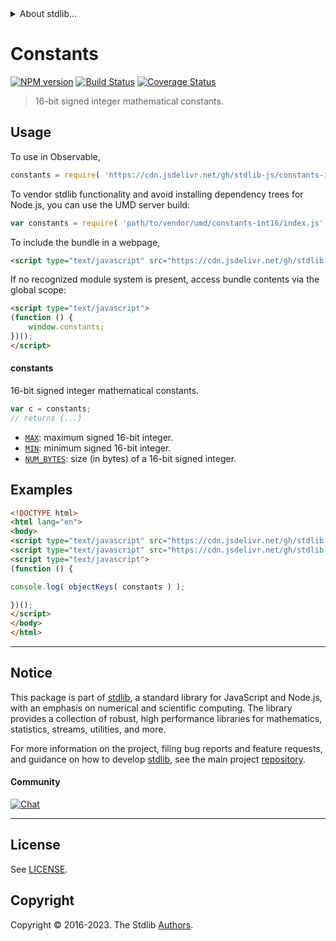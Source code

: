 <!--

@license Apache-2.0

Copyright (c) 2021 The Stdlib Authors.

Licensed under the Apache License, Version 2.0 (the "License");
you may not use this file except in compliance with the License.
You may obtain a copy of the License at

   http://www.apache.org/licenses/LICENSE-2.0

Unless required by applicable law or agreed to in writing, software
distributed under the License is distributed on an "AS IS" BASIS,
WITHOUT WARRANTIES OR CONDITIONS OF ANY KIND, either express or implied.
See the License for the specific language governing permissions and
limitations under the License.

-->


<details>
  <summary>
    About stdlib...
  </summary>
  <p>We believe in a future in which the web is a preferred environment for numerical computation. To help realize this future, we've built stdlib. stdlib is a standard library, with an emphasis on numerical and scientific computation, written in JavaScript (and C) for execution in browsers and in Node.js.</p>
  <p>The library is fully decomposable, being architected in such a way that you can swap out and mix and match APIs and functionality to cater to your exact preferences and use cases.</p>
  <p>When you use stdlib, you can be absolutely certain that you are using the most thorough, rigorous, well-written, studied, documented, tested, measured, and high-quality code out there.</p>
  <p>To join us in bringing numerical computing to the web, get started by checking us out on <a href="https://github.com/stdlib-js/stdlib">GitHub</a>, and please consider <a href="https://opencollective.com/stdlib">financially supporting stdlib</a>. We greatly appreciate your continued support!</p>
</details>

# Constants

[![NPM version][npm-image]][npm-url] [![Build Status][test-image]][test-url] [![Coverage Status][coverage-image]][coverage-url] <!-- [![dependencies][dependencies-image]][dependencies-url] -->

> 16-bit signed integer mathematical constants.



<section class="usage">

## Usage

To use in Observable,

```javascript
constants = require( 'https://cdn.jsdelivr.net/gh/stdlib-js/constants-int16@umd/browser.js' )
```

To vendor stdlib functionality and avoid installing dependency trees for Node.js, you can use the UMD server build:

```javascript
var constants = require( 'path/to/vendor/umd/constants-int16/index.js' )
```

To include the bundle in a webpage,

```html
<script type="text/javascript" src="https://cdn.jsdelivr.net/gh/stdlib-js/constants-int16@umd/browser.js"></script>
```

If no recognized module system is present, access bundle contents via the global scope:

```html
<script type="text/javascript">
(function () {
    window.constants;
})();
</script>
```

#### constants

16-bit signed integer mathematical constants.

```javascript
var c = constants;
// returns {...}
```

<!-- <toc pattern="*" > -->

<div class="namespace-toc">

-   <span class="signature">[`MAX`][@stdlib/constants/int16/max]</span><span class="delimiter">: </span><span class="description">maximum signed 16-bit integer.</span>
-   <span class="signature">[`MIN`][@stdlib/constants/int16/min]</span><span class="delimiter">: </span><span class="description">minimum signed 16-bit integer.</span>
-   <span class="signature">[`NUM_BYTES`][@stdlib/constants/int16/num-bytes]</span><span class="delimiter">: </span><span class="description">size (in bytes) of a 16-bit signed integer.</span>

</div>

<!-- </toc> -->

</section>

<!-- /.usage -->

<section class="examples">

## Examples

<!-- TODO: better examples -->

<!-- eslint no-undef: "error" -->

```html
<!DOCTYPE html>
<html lang="en">
<body>
<script type="text/javascript" src="https://cdn.jsdelivr.net/gh/stdlib-js/utils-keys@umd/browser.js"></script>
<script type="text/javascript" src="https://cdn.jsdelivr.net/gh/stdlib-js/constants-int16@umd/browser.js"></script>
<script type="text/javascript">
(function () {

console.log( objectKeys( constants ) );

})();
</script>
</body>
</html>
```

</section>

<!-- /.examples -->

<!-- Section for related `stdlib` packages. Do not manually edit this section, as it is automatically populated. -->

<section class="related">

</section>

<!-- /.related -->

<!-- Section for all links. Make sure to keep an empty line after the `section` element and another before the `/section` close. -->


<section class="main-repo" >

* * *

## Notice

This package is part of [stdlib][stdlib], a standard library for JavaScript and Node.js, with an emphasis on numerical and scientific computing. The library provides a collection of robust, high performance libraries for mathematics, statistics, streams, utilities, and more.

For more information on the project, filing bug reports and feature requests, and guidance on how to develop [stdlib][stdlib], see the main project [repository][stdlib].

#### Community

[![Chat][chat-image]][chat-url]

---

## License

See [LICENSE][stdlib-license].


## Copyright

Copyright &copy; 2016-2023. The Stdlib [Authors][stdlib-authors].

</section>

<!-- /.stdlib -->

<!-- Section for all links. Make sure to keep an empty line after the `section` element and another before the `/section` close. -->

<section class="links">

[npm-image]: http://img.shields.io/npm/v/@stdlib/constants-int16.svg
[npm-url]: https://npmjs.org/package/@stdlib/constants-int16

[test-image]: https://github.com/stdlib-js/constants-int16/actions/workflows/test.yml/badge.svg?branch=v0.1.0
[test-url]: https://github.com/stdlib-js/constants-int16/actions/workflows/test.yml?query=branch:v0.1.0

[coverage-image]: https://img.shields.io/codecov/c/github/stdlib-js/constants-int16/main.svg
[coverage-url]: https://codecov.io/github/stdlib-js/constants-int16?branch=main

<!--

[dependencies-image]: https://img.shields.io/david/stdlib-js/constants-int16.svg
[dependencies-url]: https://david-dm.org/stdlib-js/constants-int16/main

-->

[chat-image]: https://img.shields.io/gitter/room/stdlib-js/stdlib.svg
[chat-url]: https://app.gitter.im/#/room/#stdlib-js_stdlib:gitter.im

[stdlib]: https://github.com/stdlib-js/stdlib

[stdlib-authors]: https://github.com/stdlib-js/stdlib/graphs/contributors

[umd]: https://github.com/umdjs/umd
[es-module]: https://developer.mozilla.org/en-US/docs/Web/JavaScript/Guide/Modules

[deno-url]: https://github.com/stdlib-js/constants-int16/tree/deno
[umd-url]: https://github.com/stdlib-js/constants-int16/tree/umd
[esm-url]: https://github.com/stdlib-js/constants-int16/tree/esm
[branches-url]: https://github.com/stdlib-js/constants-int16/blob/main/branches.md

[stdlib-license]: https://raw.githubusercontent.com/stdlib-js/constants-int16/main/LICENSE

<!-- <toc-links> -->

[@stdlib/constants/int16/max]: https://github.com/stdlib-js/constants-int16-max/tree/umd

[@stdlib/constants/int16/min]: https://github.com/stdlib-js/constants-int16-min/tree/umd

[@stdlib/constants/int16/num-bytes]: https://github.com/stdlib-js/constants-int16-num-bytes/tree/umd

<!-- </toc-links> -->

</section>

<!-- /.links -->
